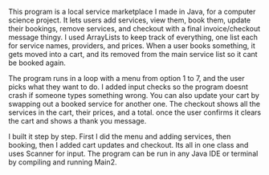 This program is a local service marketplace I made in Java, for a computer science project. It lets users add services, view them, book them, update their bookings, remove services, and checkout with a final invoice/checkout message thingy. I used ArrayLists to keep track of everything, one list each for service names, providers, and prices. When a user books something, it gets moved into a cart, and its removed from the main service list so it cant be booked again.

The program runs in a loop with a menu from option 1 to 7, and the user picks what they want to do. I added input checks so the program doesnt crash if someone types something wrong. You can also update your cart by swapping out a booked service for another one. The checkout shows all the services in the cart, their prices, and a total. once the user confirms it clears the cart and shows a thank you message.

I built it step by step. First I did the menu and adding services, then booking, then I added cart updates and checkout. Its all in one class and uses Scanner for input. The program can be run in any Java IDE or terminal by compiling and running Main2.
